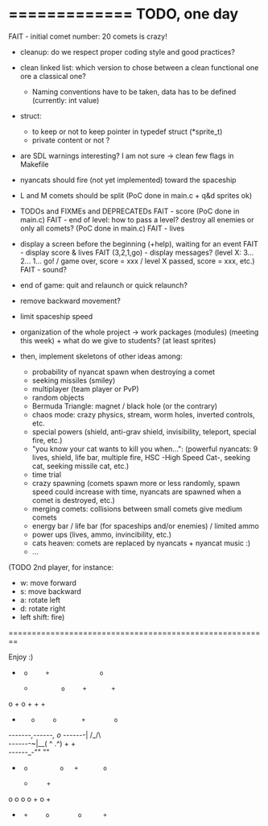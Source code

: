 =============
TODO, one day
=============

 FAIT - initial comet number: 20 comets is crazy!
 - cleanup: do we respect proper coding style and good practices?
 - clean linked list: which version to chose between a clean functional one ore
   a classical one?
   - Naming conventions have to be taken, data has to be defined (currently: int value)
 - struct:
   - to keep or not to keep pointer in typedef struct (*sprite_t)
   - private content or not ?
 - are SDL warnings interesting? I am not sure -> clean few flags in Makefile
 - nyancats should fire (not yet implemented) toward the spaceship
 - L and M comets should be split (PoC done in main.c + q&d sprites ok)
 - TODOs and FIXMEs and DEPRECATEDs
 FAIT - score (PoC done in main.c)
 FAIT - end of level: how to pass a level? destroy all enemies or only all comets?
   (PoC done in main.c)
 FAIT - lives
 - display a screen before the beginning (+help), waiting for an event
 FAIT - display score & lives
 FAIT (3,2,1,go) - display messages? (level X: 3... 2... 1... go! / game over, score = xxx /
   level X passed, score = xxx, etc.)
 FAIT - sound?
 - end of game: quit and relaunch or quick relaunch?
 - remove backward movement?
 - limit spaceship speed

 - organization of the whole project -> work packages (modules) (meeting this
   week) + what do we give to students? (at least sprites)

 - then, implement skeletons of other ideas among: 
   - probability of nyancat spawn when destroying a comet
   - seeking missiles (smiley)
   - multiplayer (team player or PvP)
   - random objects
   - Bermuda Triangle: magnet / black hole (or the contrary)
   - chaos mode: crazy physics, stream, worm holes, inverted controls, etc.
   - special powers (shield, anti-grav shield, invisibility, teleport, special
     fire, etc.)
   - "you know your cat wants to kill you when...": (powerful nyancats: 9
     lives, shield, life bar, multiple fire, HSC -High Speed Cat-, seeking cat,
     seeking missile cat, etc.)
   - time trial
   - crazy spawning (comets spawn more or less randomly, spawn speed could
     increase with time, nyancats are spawned when a comet is destroyed, etc.)
   - merging comets: collisions between small comets give medium comets
   - energy bar / life bar (for spaceships and/or enemies) / limited ammo
   - power ups (lives, ammo, invincibility, etc.) 
   - cats heaven: comets are replaced by nyancats + nyancat music :)
   - ...

(TODO 2nd player, for instance:
  - w: move forward
  - s: move backward
  - a: rotate left
  - d: rotate right
  - left shift: fire)





========================================================

Enjoy :)

+      o     +              o   
    +             o     +       +
o          +
    o  +           +        +
+        o     o       +        o
-_-_-_-_-_-_-_,------,      o 
_-_-_-_-_-_-_-|   /\_/\  
-_-_-_-_-_-_-~|__( ^ .^)  +     +  
_-_-_-_-_-_-_-""  ""      
+      o         o   +       o
    +         +
o        o         o      o     +
    o           +
+      +     o        o      +  


